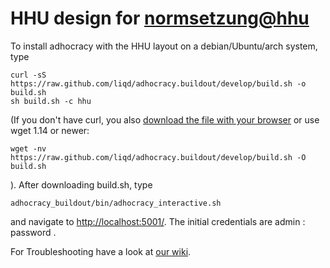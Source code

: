 HHU design for [normsetzung@hhu](http://normsetzung.cs.uni-duesseldorf.de/)
==============

To install adhocracy with the HHU layout on a debian/Ubuntu/arch system, type

    curl -sS https://raw.github.com/liqd/adhocracy.buildout/develop/build.sh -o build.sh
    sh build.sh -c hhu

(If you don't have curl, you also [download the file with your browser](https://raw.github.com/liqd/adhocracy.buildout/develop/build.sh) or use wget 1.14 or newer:

    wget -nv https://raw.github.com/liqd/adhocracy.buildout/develop/build.sh -O build.sh

). After downloading build.sh, type

    adhocracy_buildout/bin/adhocracy_interactive.sh

and navigate to [http://localhost:5001/](http://localhost:5001/). The initial credentials are admin : password .

For Troubleshooting have a look at [our wiki](https://github.com/hhucn/adhocracy.hhu_theme/wiki).
